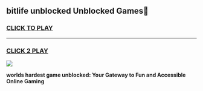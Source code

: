 
## bitlife unblocked Unblocked Games👋
<h3>
<a href="https://premium.freeplayer.one?title=bitlife_unblocked&ref=16F">CLICK TO PLAY</a></h3>
<hr>

<h3>
<a href="https://premium.freeplayer.one?title=bitlife_unblocked&ref=16F">CLICK 2 PLAY</a>
  
</h3>

<a href="https://premium.freeplayer.one?title=bitlife_unblocked&ref=16F/"><img src="https://clearcache.store/games.png"></a>


**worlds hardest game unblocked: Your Gateway to Fun and Accessible Online Gaming**
